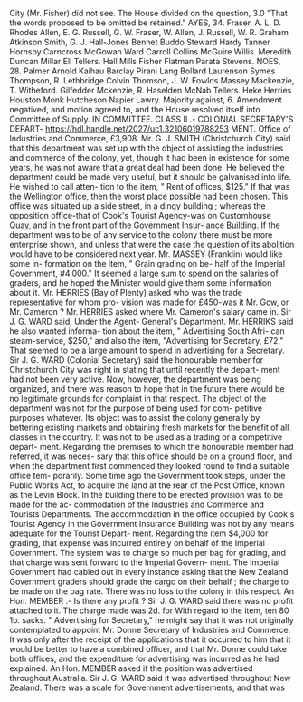 City (Mr. Fisher) did not see. The House divided on the question, 3.0 "That the words proposed to be omitted be retained." AYES, 34. Fraser, A. L. D. Rhodes Allen, E. G. Russell, G. W. Fraser, W. Allen, J. Russell, W. R. Graham Atkinson Smith, G. J. Hall-Jones Bennet Buddo Steward Hardy Tanner Hornsby Carncross McGowan Ward Carroll Collins McGuire Willis. Meredith Duncan Millar Ell Tellers. Hall Mills Fisher Flatman Parata Stevens. NOES, 28. Palmer Arnold Kaihau Barclay Pirani Lang Bollard Laurenson Symes Thompson, R. Lethbridge Colvin Thomson, J. W. Fowlds Massey Mackenzie, T. Witheford. Gilfedder Mckenzie, R. Haselden McNab Tellers. Heke Herries Houston Monk Hutcheson Napier Lawry. Majority against, 6. Amendment negatived, and motion agreed to, and the House resolved itself into Committee of Supply. IN COMMITTEE. CLASS II .- COLONIAL SECRETARY'S DEPART- https://hdl.handle.net/2027/uc1.32106019788253 MENT. Office of Industries and Commerce, £3,908. Mr. G. J. SMITH (Christchurch City) said that this department was set up with the object of assisting the industries and commerce of the colony, yet, though it had been in existence for some years, he was not aware that a great deal had been done. He believed the department could be made very useful, but it should be galvanised into life. He wished to call atten- tion to the item, " Rent of offices, $125." If that was the Wellington office, then the worst place possible had been chosen. This office was situated up a side street, in a dingy building ; whereas the opposition office-that of Cook's Tourist Agency-was on Customhouse Quay, and in the front part of the Government Insur- ance Building. If the department was to be of any service to the colony there must be more enterprise shown, and unless that were the case the question of its abolition would have to be considered next year. Mr. MASSEY (Franklin) would like some in- formation on the item, " Grain grading on be- half of the Imperial Government, #4,000." It seemed a large sum to spend on the salaries of graders, and he hoped the Minister would give them some information about it. Mr. HERRIES (Bay of Plenty) asked who was the trade representative for whom pro- vision was made for £450-was it Mr. Gow, or Mr. Cameron ? Mr. HERRIES asked where Mr. Cameron's salary came in. Sir J. G. WARD said, Under the Agent- General's Department. Mr. HERRIKS said he also wanted informa- tion about the item, " Advertising South Afri- can steam-service, $250," and also the item, "Advertising for Secretary, £72." That seemed to be a large amount to spend in advertising for a Secretary. Sir J. G. WARD (Colonial Secretary) said the honourable member for Christchurch City was right in stating that until recently the depart- ment had not been very active. Now, however, the department was being organized, and there was reason to hope that in the future there would be no legitimate grounds for complaint in that respect. The object of the department was not for the purpose of being used for com- petitive purposes whatever. Its object was to assist the colony generally by bettering existing markets and obtaining fresh markets for the benefit of all classes in the country. It was not to be used as a trading or a competitive depart- ment. Regarding the premises to which the honourable member had referred, it was neces- sary that this office should be on a ground floor, and when the department first commenced they looked round to find a suitable office tem- porarily. Some time ago the Government took steps, under the Public Works Act, to acquire the land at the rear of the Post Office, known as the Levin Block. In the building there to be erected provision was to be made for the ac- commodation of the Industries and Commerce and Tourists Departments. The accommodation in the office occupied by Cook's Tourist Agency in the Government Insurance Building was not by any means adequate for the Tourist Depart- ment. Regarding the item $4,000 for grading, that expense was incurred entirely on behalf of the Imperial Government. The system was to charge so much per bag for grading, and that charge was sent forward to the Imperial Govern- ment. The Imperial Government had cabled out in every instance asking that the New Zealand Government graders should grade the cargo on their behalf ; the charge to be made on the bag rate. There was no loss to the colony in this respect. An Hon. MEMBER .- Is there any profit ? Sir J. G. WARD said there was no profit attached to it. The charge made was 2d. for With regard to the item, ten 80 1b. sacks. " Advertising for Secretary," he might say that it was not originally contemplated to appoint Mr. Donne Secretary of Industries and Commerce. It was only after the receipt of the applications that it occurred to him that it would be better to have a combined officer, and that Mr. Donne could take both offices, and the expenditure for advertising was incurred as he had explained. An Hon. MEMBER asked if the position was advertised throughout Australia. Sir J. G. WARD said it was advertised throughout New Zealand. There was a scale for Government advertisements, and that was 
